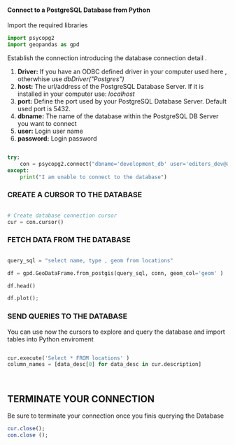 
#### Connect to a PostgreSQL Database from Python

Import the required libraries 

```python 
import psycopg2
import geopandas as gpd

```

Establish the connection introducing the database connection detail . 

1. **Driver:** If you have an ODBC defined driver in your computer  used here , otherwhise use *dbDriver("Postgres")*
2. **host:** The url/address of the PostgreSQL Database Server. If it is installed in your computer use: *localhost*
3. **port:** Define the port used by your PostgreSQL Database Server. Default used port is 5432.  
4. **dbname:** The name of the database within the PostgreSQL DB Server you want to connect 
5. **user:** Login user name 
6. **password:** Login password 

```python 

try:
    con = psycopg2.connect("dbname='development_db' user='editors_dev@azsclnxgis01' host='azsclnxgis01.postgres.database.azure.com' password='Dev!c5374'")
except:
    print("I am unable to connect to the database")
```
### CREATE A CURSOR TO THE DATABASE

```python 

# Create database connection cursor  
cur = con.cursor()

```
### FETCH DATA FROM THE DATABASE

```python 

query_sql = "select name, type , geom from locations"

df = gpd.GeoDataFrame.from_postgis(query_sql, conn, geom_col='geom' )

df.head()

df.plot();

```

### SEND QUERIES TO THE DATABASE
You can use now the cursors to explore and query the database and import tables into Python enviroment 


```python

cur.execute('Select * FROM locations' )
column_names = [data_desc[0] for data_desc in cur.description]

    
```


## TERMINATE YOUR CONNECTION

Be sure to terminate your connection once you finis querying the Database 

```r 
cur.close();
con.close ();

```

